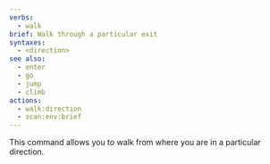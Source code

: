 ```yaml
---
verbs:
  - walk
brief: Walk through a particular exit
syntaxes:
  - <direction>
see also:
  - enter
  - go
  - jump
  - climb
actions:
  - walk:direction
  - scan:env:brief
---
```

This command allows you to walk from where you are in a particular direction.
